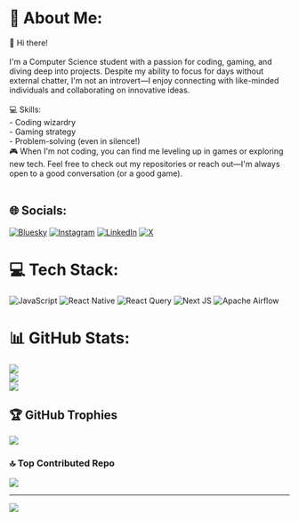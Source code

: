 # 💫 About Me:
👋 Hi there!<br><br>I'm a Computer Science student with a passion for coding, gaming, and diving deep into projects. Despite my ability to focus for days without external chatter, I'm not an introvert—I enjoy connecting with like-minded individuals and collaborating on innovative ideas.<br><br>💻 Skills:<br>- Coding wizardry<br>- Gaming strategy<br>- Problem-solving (even in silence!)<br>🎮 When I'm not coding, you can find me leveling up in games or exploring new tech. Feel free to check out my repositories or reach out—I'm always open to a good conversation (or a good game).<br><br>


## 🌐 Socials:
[![Bluesky](https://img.shields.io/badge/bluesky-0285FF?style=for-the-badge&logo=bluesky&logoColor=%23FFFFFF)](https://bsky.app/profile/BloodXtream) [![Instagram](https://img.shields.io/badge/Instagram-%23E4405F.svg?logo=Instagram&logoColor=white)](https://instagram.com/https://www.instagram.com/pragyanam.tiwari/?hl=en) [![LinkedIn](https://img.shields.io/badge/LinkedIn-%230077B5.svg?logo=linkedin&logoColor=white)](https://linkedin.com/in/in/pragyanam-tiwari-266b63260) [![X](https://img.shields.io/badge/X-black.svg?logo=X&logoColor=white)](https://x.com/@PragyanamTiwari) 

# 💻 Tech Stack:
![JavaScript](https://img.shields.io/badge/javascript-%23323330.svg?style=for-the-badge&logo=javascript&logoColor=%23F7DF1E) ![React Native](https://img.shields.io/badge/react_native-%2320232a.svg?style=for-the-badge&logo=react&logoColor=%2361DAFB) ![React Query](https://img.shields.io/badge/-React%20Query-FF4154?style=for-the-badge&logo=react%20query&logoColor=white) ![Next JS](https://img.shields.io/badge/Next-black?style=for-the-badge&logo=next.js&logoColor=white) ![Apache Airflow](https://img.shields.io/badge/Apache%20Airflow-017CEE?style=for-the-badge&logo=Apache%20Airflow&logoColor=white)
# 📊 GitHub Stats:
![](https://github-readme-stats.vercel.app/api?username=BloodXtream&theme=dark&hide_border=false&include_all_commits=false&count_private=false)<br/>
![](https://github-readme-streak-stats.herokuapp.com/?user=BloodXtream&theme=dark&hide_border=false)<br/>
![](https://github-readme-stats.vercel.app/api/top-langs/?username=BloodXtream&theme=dark&hide_border=false&include_all_commits=false&count_private=false&layout=compact)

## 🏆 GitHub Trophies
![](https://github-profile-trophy.vercel.app/?username=BloodXtream&theme=dracula&no-frame=false&no-bg=false&margin-w=4)

### 🔝 Top Contributed Repo
![](https://github-contributor-stats.vercel.app/api?username=BloodXtream&limit=5&theme=dark&combine_all_yearly_contributions=true)

---
[![](https://visitcount.itsvg.in/api?id=BloodXtream&icon=0&color=0)](https://visitcount.itsvg.in)

<!-- Proudly created with GPRM ( https://gprm.itsvg.in ) -->
